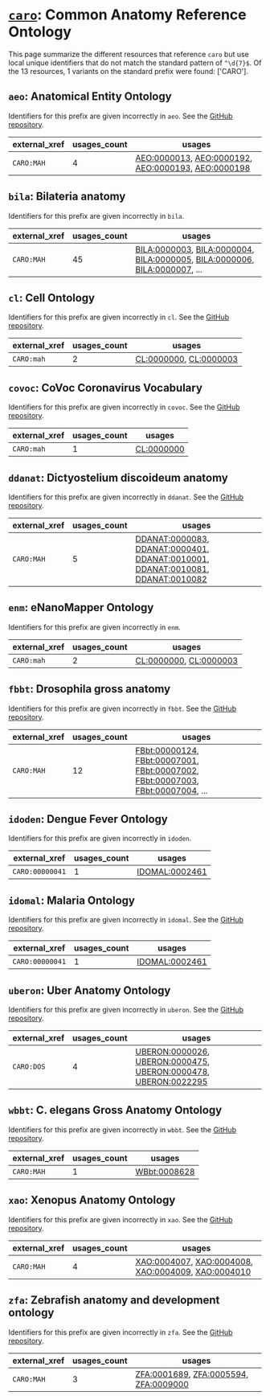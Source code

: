 # [`caro`](https://bioregistry.io/caro): Common Anatomy Reference Ontology

This page summarize the different resources that reference `caro`
but use local unique identifiers that do not match the standard pattern of
`^\d{7}$`. Of the 13 resources,
1 variants on the standard prefix were found: ['CARO'].

## `aeo`: Anatomical Entity Ontology

Identifiers for this prefix are given incorrectly in `aeo`. See the [GitHub repository](https://github.com/obophenotype/human-developmental-anatomy-ontology).

| external_xref   |   usages_count | usages                                                                                                                                                                                                                                     |
|-----------------|----------------|--------------------------------------------------------------------------------------------------------------------------------------------------------------------------------------------------------------------------------------------|
| `CARO:MAH`      |              4 | [AEO:0000013](http://purl.obolibrary.org/obo/AEO_0000013), [AEO:0000192](http://purl.obolibrary.org/obo/AEO_0000192), [AEO:0000193](http://purl.obolibrary.org/obo/AEO_0000193), [AEO:0000198](http://purl.obolibrary.org/obo/AEO_0000198) |

## `bila`: Bilateria anatomy

Identifiers for this prefix are given incorrectly in `bila`.

| external_xref   |   usages_count | usages                                                                                                                                                                                                                                                                                                               |
|-----------------|----------------|----------------------------------------------------------------------------------------------------------------------------------------------------------------------------------------------------------------------------------------------------------------------------------------------------------------------|
| `CARO:MAH`      |             45 | [BILA:0000003](http://purl.obolibrary.org/obo/BILA_0000003), [BILA:0000004](http://purl.obolibrary.org/obo/BILA_0000004), [BILA:0000005](http://purl.obolibrary.org/obo/BILA_0000005), [BILA:0000006](http://purl.obolibrary.org/obo/BILA_0000006), [BILA:0000007](http://purl.obolibrary.org/obo/BILA_0000007), ... |

## `cl`: Cell Ontology

Identifiers for this prefix are given incorrectly in `cl`. See the [GitHub repository](https://github.com/obophenotype/cell-ontology).

| external_xref   |   usages_count | usages                                                                                                           |
|-----------------|----------------|------------------------------------------------------------------------------------------------------------------|
| `CARO:mah`      |              2 | [CL:0000000](http://purl.obolibrary.org/obo/CL_0000000), [CL:0000003](http://purl.obolibrary.org/obo/CL_0000003) |

## `covoc`: CoVoc Coronavirus Vocabulary

Identifiers for this prefix are given incorrectly in `covoc`. See the [GitHub repository](https://github.com/EBISPOT/covoc).

| external_xref   |   usages_count | usages                                                  |
|-----------------|----------------|---------------------------------------------------------|
| `CARO:mah`      |              1 | [CL:0000000](http://purl.obolibrary.org/obo/CL_0000000) |

## `ddanat`: Dictyostelium discoideum anatomy

Identifiers for this prefix are given incorrectly in `ddanat`. See the [GitHub repository](https://github.com/dictyBase/migration-data).

| external_xref   |   usages_count | usages                                                                                                                                                                                                                                                                                                                              |
|-----------------|----------------|-------------------------------------------------------------------------------------------------------------------------------------------------------------------------------------------------------------------------------------------------------------------------------------------------------------------------------------|
| `CARO:MAH`      |              5 | [DDANAT:0000083](http://purl.obolibrary.org/obo/DDANAT_0000083), [DDANAT:0000401](http://purl.obolibrary.org/obo/DDANAT_0000401), [DDANAT:0010001](http://purl.obolibrary.org/obo/DDANAT_0010001), [DDANAT:0010081](http://purl.obolibrary.org/obo/DDANAT_0010081), [DDANAT:0010082](http://purl.obolibrary.org/obo/DDANAT_0010082) |

## `enm`: eNanoMapper Ontology

Identifiers for this prefix are given incorrectly in `enm`.

| external_xref   |   usages_count | usages                                                                                                           |
|-----------------|----------------|------------------------------------------------------------------------------------------------------------------|
| `CARO:mah`      |              2 | [CL:0000000](http://purl.obolibrary.org/obo/CL_0000000), [CL:0000003](http://purl.obolibrary.org/obo/CL_0000003) |

## `fbbt`: Drosophila gross anatomy

Identifiers for this prefix are given incorrectly in `fbbt`. See the [GitHub repository](https://github.com/FlyBase/drosophila-anatomy-developmental-ontology).

| external_xref   |   usages_count | usages                                                                                                                                                                                                                                                                                                                         |
|-----------------|----------------|--------------------------------------------------------------------------------------------------------------------------------------------------------------------------------------------------------------------------------------------------------------------------------------------------------------------------------|
| `CARO:MAH`      |             12 | [FBbt:00000124](http://purl.obolibrary.org/obo/FBbt_00000124), [FBbt:00007001](http://purl.obolibrary.org/obo/FBbt_00007001), [FBbt:00007002](http://purl.obolibrary.org/obo/FBbt_00007002), [FBbt:00007003](http://purl.obolibrary.org/obo/FBbt_00007003), [FBbt:00007004](http://purl.obolibrary.org/obo/FBbt_00007004), ... |

## `idoden`: Dengue Fever Ontology

Identifiers for this prefix are given incorrectly in `idoden`.

| external_xref   |   usages_count | usages                                                          |
|-----------------|----------------|-----------------------------------------------------------------|
| `CARO:00000041` |              1 | [IDOMAL:0002461](http://purl.obolibrary.org/obo/IDOMAL_0002461) |

## `idomal`: Malaria Ontology

Identifiers for this prefix are given incorrectly in `idomal`. See the [GitHub repository](https://github.com/VEuPathDB-ontology/IDOMAL).

| external_xref   |   usages_count | usages                                                          |
|-----------------|----------------|-----------------------------------------------------------------|
| `CARO:00000041` |              1 | [IDOMAL:0002461](http://purl.obolibrary.org/obo/IDOMAL_0002461) |

## `uberon`: Uber Anatomy Ontology

Identifiers for this prefix are given incorrectly in `uberon`. See the [GitHub repository](https://github.com/obophenotype/uberon).

| external_xref   |   usages_count | usages                                                                                                                                                                                                                                                             |
|-----------------|----------------|--------------------------------------------------------------------------------------------------------------------------------------------------------------------------------------------------------------------------------------------------------------------|
| `CARO:DOS`      |              4 | [UBERON:0000026](http://purl.obolibrary.org/obo/UBERON_0000026), [UBERON:0000475](http://purl.obolibrary.org/obo/UBERON_0000475), [UBERON:0000478](http://purl.obolibrary.org/obo/UBERON_0000478), [UBERON:0022295](http://purl.obolibrary.org/obo/UBERON_0022295) |

## `wbbt`: C. elegans Gross Anatomy Ontology

Identifiers for this prefix are given incorrectly in `wbbt`. See the [GitHub repository](https://github.com/obophenotype/c-elegans-gross-anatomy-ontology).

| external_xref   |   usages_count | usages                                                      |
|-----------------|----------------|-------------------------------------------------------------|
| `CARO:MAH`      |              1 | [WBbt:0008628](http://purl.obolibrary.org/obo/WBbt_0008628) |

## `xao`: Xenopus Anatomy Ontology

Identifiers for this prefix are given incorrectly in `xao`. See the [GitHub repository](https://github.com/xenopus-anatomy/xao).

| external_xref   |   usages_count | usages                                                                                                                                                                                                                                     |
|-----------------|----------------|--------------------------------------------------------------------------------------------------------------------------------------------------------------------------------------------------------------------------------------------|
| `CARO:MAH`      |              4 | [XAO:0004007](http://purl.obolibrary.org/obo/XAO_0004007), [XAO:0004008](http://purl.obolibrary.org/obo/XAO_0004008), [XAO:0004009](http://purl.obolibrary.org/obo/XAO_0004009), [XAO:0004010](http://purl.obolibrary.org/obo/XAO_0004010) |

## `zfa`: Zebrafish anatomy and development ontology

Identifiers for this prefix are given incorrectly in `zfa`. See the [GitHub repository](https://github.com/cerivs/zebrafish-anatomical-ontology).

| external_xref   |   usages_count | usages                                                                                                                                                                          |
|-----------------|----------------|---------------------------------------------------------------------------------------------------------------------------------------------------------------------------------|
| `CARO:MAH`      |              3 | [ZFA:0001689](http://purl.obolibrary.org/obo/ZFA_0001689), [ZFA:0005594](http://purl.obolibrary.org/obo/ZFA_0005594), [ZFA:0009000](http://purl.obolibrary.org/obo/ZFA_0009000) |

